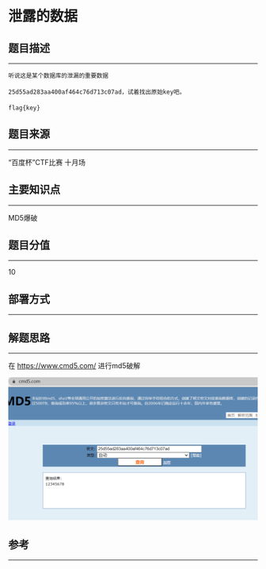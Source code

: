 # 泄露的数据

## 题目描述
---
```
听说这是某个数据库的泄漏的重要数据

25d55ad283aa400af464c76d713c07ad，试着找出原始key吧。

flag{key}
```

## 题目来源
---
“百度杯”CTF比赛 十月场

## 主要知识点
---
MD5爆破

## 题目分值
---
10

## 部署方式
---


## 解题思路
---

在 https://www.cmd5.com/ 进行md5破解

![](images/ctf-2021-06-05-19-26-44.png)


## 参考
---
